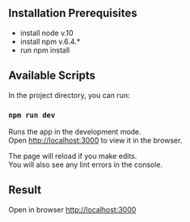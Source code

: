## Installation Prerequisites

- install node v.10
- install npm v.6.4.*
- run npm install

## Available Scripts

In the project directory, you can run:

### `npm run dev`

Runs the app in the development mode.<br>
Open [http://localhost:3000](http://localhost:3000) to view it in the browser.

The page will reload if you make edits.<br>
You will also see any lint errors in the console.

## Result

Open in browser [http://localhost:3000](http://localhost:3000)

